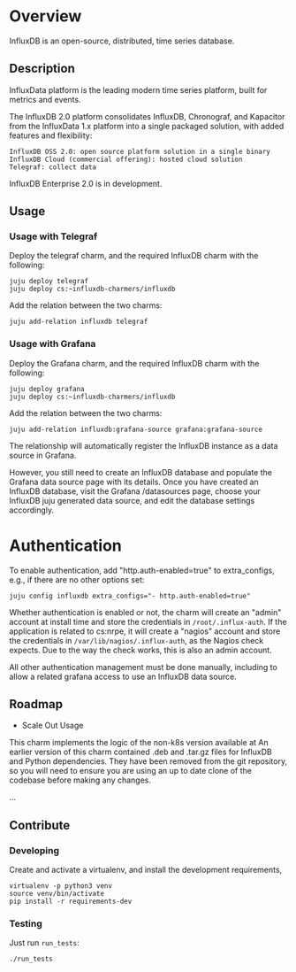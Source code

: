 # Overview

InfluxDB is an open-source, distributed, time series database.

## Description

InfluxData platform is the leading modern time series platform, built for metrics and events. 

The InfluxDB 2.0 platform consolidates InfluxDB, Chronograf, and Kapacitor from the InfluxData 1.x platform into a single packaged solution, with added features and flexibility:

    InfluxDB OSS 2.0: open source platform solution in a single binary
    InfluxDB Cloud (commercial offering): hosted cloud solution
    Telegraf: collect data

InfluxDB Enterprise 2.0 is in development.

## Usage

### Usage with Telegraf

Deploy the telegraf charm, and the required InfluxDB charm with the following:

    juju deploy telegraf
    juju deploy cs:~influxdb-charmers/influxdb

Add the relation between the two charms:

    juju add-relation influxdb telegraf

### Usage with Grafana

Deploy the Grafana charm, and the required InfluxDB charm with the following:

    juju deploy grafana
    juju deploy cs:~influxdb-charmers/influxdb

Add the relation between the two charms:

    juju add-relation influxdb:grafana-source grafana:grafana-source

The relationship will automatically register the InfluxDB instance as a
data source in Grafana.

However, you still need to create an InfluxDB database and populate the
Grafana data source page with its details. Once you have created an
InfluxDB database, visit the Grafana /datasources page, choose your
InfluxDB juju generated data source, and edit the database settings
accordingly.

# Authentication

To enable authentication, add "http.auth-enabled=true" to
extra_configs, e.g., if there are no other options set:

    juju config influxdb extra_configs="- http.auth-enabled=true"

Whether authentication is enabled or not, the charm will create an
"admin" account at install time and store the credentials in
`/root/.influx-auth`.  If the application is related to cs:nrpe, it
will create a "nagios" account and store the credentials in
`/var/lib/nagios/.influx-auth`, as the Nagios check expects.
Due to the way the check works, this is also an admin account.

All other authentication management must be done manually, including
to allow a related grafana access to use an InfluxDB data source.

## Roadmap

* Scale Out Usage

This charm implements the logic of the non-k8s version available at 
An earlier version of this charm contained .deb and .tar.gz files
for InfluxDB and Python dependencies. They have been removed from
the git repository, so you will need to ensure you are using an up
to date clone of the codebase before making any changes.

...

## Contribute

### Developing

Create and activate a virtualenv,
and install the development requirements,

    virtualenv -p python3 venv
    source venv/bin/activate
    pip install -r requirements-dev

### Testing

Just run `run_tests`:

    ./run_tests
